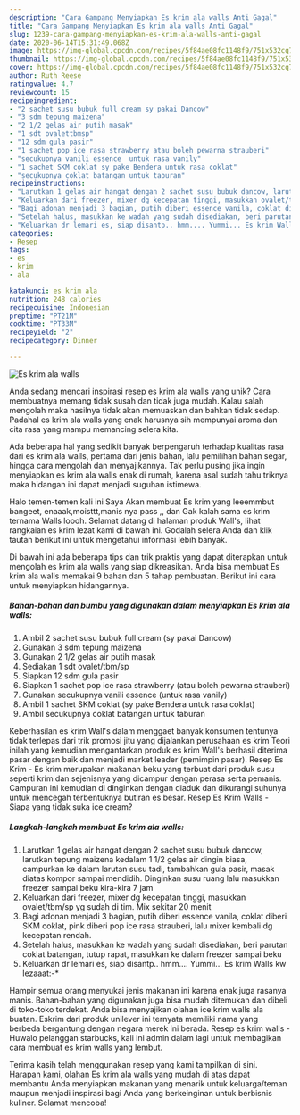```yaml
---
description: "Cara Gampang Menyiapkan Es krim ala walls Anti Gagal"
title: "Cara Gampang Menyiapkan Es krim ala walls Anti Gagal"
slug: 1239-cara-gampang-menyiapkan-es-krim-ala-walls-anti-gagal
date: 2020-06-14T15:31:49.068Z
image: https://img-global.cpcdn.com/recipes/5f84ae08fc1148f9/751x532cq70/es-krim-ala-walls-foto-resep-utama.jpg
thumbnail: https://img-global.cpcdn.com/recipes/5f84ae08fc1148f9/751x532cq70/es-krim-ala-walls-foto-resep-utama.jpg
cover: https://img-global.cpcdn.com/recipes/5f84ae08fc1148f9/751x532cq70/es-krim-ala-walls-foto-resep-utama.jpg
author: Ruth Reese
ratingvalue: 4.7
reviewcount: 15
recipeingredient:
- "2 sachet susu bubuk full cream sy pakai Dancow"
- "3 sdm tepung maizena"
- "2 1/2 gelas air putih masak"
- "1 sdt ovalettbmsp"
- "12 sdm gula pasir"
- "1 sachet pop ice rasa strawberry atau boleh pewarna strauberi"
- "secukupnya vanili essence  untuk rasa vanily"
- "1 sachet SKM coklat sy pake Bendera untuk rasa coklat"
- "secukupnya coklat batangan untuk taburan"
recipeinstructions:
- "Larutkan 1 gelas air hangat dengan 2 sachet susu bubuk dancow, larutkan tepung maizena kedalam 1 1/2 gelas air dingin biasa, campurkan ke dalam larutan susu tadi, tambahkan gula pasir, masak diatas kompor sampai mendidih. Dinginkan susu ruang lalu masukkan freezer sampai beku kira-kira 7 jam"
- "Keluarkan dari freezer, mixer dg kecepatan tinggi, masukkan ovalet/tbm/sp yg sudah di tim. Mix sekitar 20 menit"
- "Bagi adonan menjadi 3 bagian, putih diberi essence vanila, coklat diberi SKM coklat, pink diberi pop ice rasa strauberi, lalu mixer kembali dg kecepatan rendah."
- "Setelah halus, masukkan ke wadah yang sudah disediakan, beri parutan coklat batangan, tutup rapat, masukkan ke dalam freezer sampai beku"
- "Keluarkan dr lemari es, siap disantp.. hmm.... Yummi... Es krim Walls kw lezaaat:-*"
categories:
- Resep
tags:
- es
- krim
- ala

katakunci: es krim ala 
nutrition: 248 calories
recipecuisine: Indonesian
preptime: "PT21M"
cooktime: "PT33M"
recipeyield: "2"
recipecategory: Dinner

---
```



![Es krim ala walls](https://img-global.cpcdn.com/recipes/5f84ae08fc1148f9/751x532cq70/es-krim-ala-walls-foto-resep-utama.jpg)

Anda sedang mencari inspirasi resep es krim ala walls yang unik? Cara membuatnya memang tidak susah dan tidak juga mudah. Kalau salah mengolah maka hasilnya tidak akan memuaskan dan bahkan tidak sedap. Padahal es krim ala walls yang enak harusnya sih mempunyai aroma dan cita rasa yang mampu memancing selera kita.

Ada beberapa hal yang sedikit banyak berpengaruh terhadap kualitas rasa dari es krim ala walls, pertama dari jenis bahan, lalu pemilihan bahan segar, hingga cara mengolah dan menyajikannya. Tak perlu pusing jika ingin menyiapkan es krim ala walls enak di rumah, karena asal sudah tahu triknya maka hidangan ini dapat menjadi suguhan istimewa.

Halo temen-temen kali ini Saya Akan membuat Es krim yang leeemmbut bangeet, enaaak,moisttt,manis nya pass ,, dan Gak kalah sama es krim ternama Walls loooh. Selamat datang di halaman produk Wall&#39;s, lihat rangkaian es krim lezat kami di bawah ini. Godalah selera Anda dan klik tautan berikut ini untuk mengetahui informasi lebih banyak.


Di bawah ini ada beberapa tips dan trik praktis yang dapat diterapkan untuk mengolah es krim ala walls yang siap dikreasikan. Anda bisa membuat Es krim ala walls memakai 9 bahan dan 5 tahap pembuatan. Berikut ini cara untuk menyiapkan hidangannya.

<!--inarticleads1-->

##### Bahan-bahan dan bumbu yang digunakan dalam menyiapkan Es krim ala walls:

1. Ambil 2 sachet susu bubuk full cream (sy pakai Dancow)
1. Gunakan 3 sdm tepung maizena
1. Gunakan 2 1/2 gelas air putih masak
1. Sediakan 1 sdt ovalet/tbm/sp
1. Siapkan 12 sdm gula pasir
1. Siapkan 1 sachet pop ice rasa strawberry (atau boleh pewarna strauberi)
1. Gunakan secukupnya vanili essence  (untuk rasa vanily)
1. Ambil 1 sachet SKM coklat (sy pake Bendera untuk rasa coklat)
1. Ambil secukupnya coklat batangan untuk taburan


Keberhasilan es krim Wall&#39;s dalam menggaet banyak konsumen tentunya tidak terlepas dari trik promosi jitu yang dijalankan perusahaan es krim Teori inilah yang kemudian mengantarkan produk es krim Wall&#39;s berhasil diterima pasar dengan baik dan menjadi market leader (pemimpin pasar). Resep Es Krim - Es krim merupakan makanan beku yang terbuat dari produk susu seperti krim dan sejenisnya yang dicampur dengan perasa serta pemanis. Campuran ini kemudian di dinginkan dengan diaduk dan dikurangi suhunya untuk mencegah terbentuknya butiran es besar. Resep Es Krim Walls - Siapa yang tidak suka ice cream? 

<!--inarticleads2-->

##### Langkah-langkah membuat Es krim ala walls:

1. Larutkan 1 gelas air hangat dengan 2 sachet susu bubuk dancow, larutkan tepung maizena kedalam 1 1/2 gelas air dingin biasa, campurkan ke dalam larutan susu tadi, tambahkan gula pasir, masak diatas kompor sampai mendidih. Dinginkan susu ruang lalu masukkan freezer sampai beku kira-kira 7 jam
1. Keluarkan dari freezer, mixer dg kecepatan tinggi, masukkan ovalet/tbm/sp yg sudah di tim. Mix sekitar 20 menit
1. Bagi adonan menjadi 3 bagian, putih diberi essence vanila, coklat diberi SKM coklat, pink diberi pop ice rasa strauberi, lalu mixer kembali dg kecepatan rendah.
1. Setelah halus, masukkan ke wadah yang sudah disediakan, beri parutan coklat batangan, tutup rapat, masukkan ke dalam freezer sampai beku
1. Keluarkan dr lemari es, siap disantp.. hmm.... Yummi... Es krim Walls kw lezaaat:-*


Hampir semua orang menyukai jenis makanan ini karena enak juga rasanya manis. Bahan-bahan yang digunakan juga bisa mudah ditemukan dan dibeli di toko-toko terdekat. Anda bisa menyajikan olahan ice krim walls ala buatan. Eskrim dari produk unilever ini ternyata memiliki nama yang berbeda bergantung dengan negara merek ini berada. Resep es krim walls - Huwalo pelanggan starbucks, kali ini admin dalam lagi untuk membagikan cara membuat es krim walls yang lembut. 

Terima kasih telah menggunakan resep yang kami tampilkan di sini. Harapan kami, olahan Es krim ala walls yang mudah di atas dapat membantu Anda menyiapkan makanan yang menarik untuk keluarga/teman maupun menjadi inspirasi bagi Anda yang berkeinginan untuk berbisnis kuliner. Selamat mencoba!

